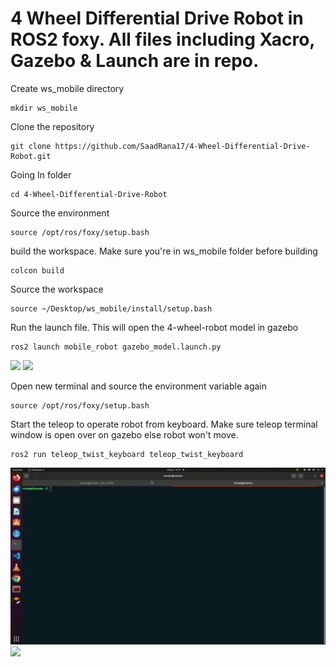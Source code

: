 # 4 Wheel Differential Drive Robot in ROS2 foxy. All files including Xacro, Gazebo & Launch are in repo.

Create ws_mobile directory
```
mkdir ws_mobile
```

Clone the repository
```
git clone https://github.com/SaadRana17/4-Wheel-Differential-Drive-Robot.git

```

Going In folder
```
cd 4-Wheel-Differential-Drive-Robot

```


Source the environment
```
source /opt/ros/foxy/setup.bash

```

build the workspace. Make sure you're in ws_mobile folder before building
```
colcon build

```

Source the workspace
```
source ~/Desktop/ws_mobile/install/setup.bash

```

Run the launch file. This will open the 4-wheel-robot model in gazebo
```
ros2 launch mobile_robot gazebo_model.launch.py

```
![](https://github.com/SaadRana17/4-Wheel-Differential-Drive-Robot/blob/main/1_ws.gif)
![](https://github.com/SaadRana17/4-Wheel-Differential-Drive-Robot/blob/main/2_ws.gif)

Open new terminal and source the environment variable again
```
source /opt/ros/foxy/setup.bash

```

Start the teleop to operate robot from keyboard. Make sure teleop terminal window is open over on gazebo else robot won't move.
```
ros2 run teleop_twist_keyboard teleop_twist_keyboard

```

![](https://github.com/SaadRana17/4-Wheel-Differential-Drive-Robot/blob/main/3_ws.gif)
![](https://github.com/SaadRana17/4-Wheel-Differential-Drive-Robot/blob/main/4_ws.gif)

